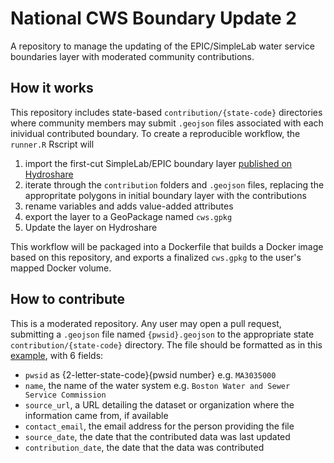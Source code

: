 # National CWS Boundary Update 2
A repository to manage the updating of the EPIC/SimpleLab water service boundaries layer with moderated community contributions.

## How it works

This repository includes state-based `contribution/{state-code}` directories where community members may submit `.geojson` files associated with each inividual contributed boundary. To create a reproducible workflow, the `runner.R` Rscript will 

1. import the first-cut SimpleLab/EPIC boundary layer [published on Hydroshare](http://www.hydroshare.org/resource/6f3386bb4bc945028391cfabf1ea252e)
2. iterate through the `contribution` folders and `.geojson` files, replacing the appropritate polygons in initial boundary layer with the contributions
3. rename variables and adds value-added attributes
4. export the layer to a GeoPackage named `cws.gpkg`
5. Update the layer on Hydroshare


This workflow will be packaged into a Dockerfile that builds a Docker image based on this repository, and exports a finalized `cws.gpkg` to the user's mapped Docker volume. 

## How to contribute

This is a moderated repository. Any user may open a pull request, submitting a `.geojson` file named `{pwsid}.geojson` to the appropriate state `contribution/{state-code}` directory. The file should be formatted as in this [example](https://github.com/cgs-earth/national-cws-boundary-update/blob/main/contribution/MA/MA3035000.geojson), with 6 fields: 

* `pwsid` as {2-letter-state-code}{pwsid number} e.g. `MA3035000`
* `name`, the name of the water system e.g. `Boston Water and Sewer Service Commission`
* `source_url`, a URL detailing the dataset or organization where the information came from, if available
* `contact_email`, the email address for the person providing the file
* `source_date`, the date that the contributed data was last updated
* `contribution_date`, the date that the data was contributed


